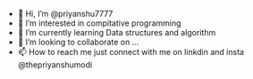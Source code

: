 - 👋 Hi, I’m @priyanshu7777
- 👀 I’m interested in compitative programming
- 🌱 I’m currently learning Data structures and algorithm
- 💞️ I’m looking to collaborate on ...
- 📫 How to reach me just connect with me on linkdin and insta @thepriyanshumodi

<!---
priyanshu7777/priyanshu7777 is a ✨ special ✨ repository because its `README.md` (this file) appears on your GitHub profile.
You can click the Preview link to take a look at your changes.
--->
